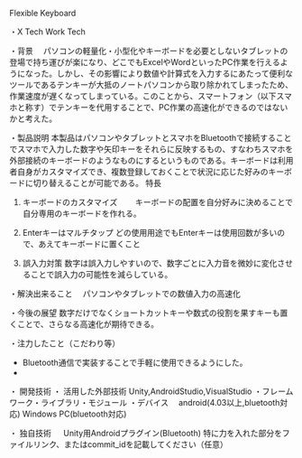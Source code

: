 ﻿Flexible Keyboard

・X Tech
 Work Tech

・背景
　パソコンの軽量化・小型化やキーボードを必要としないタブレットの登場で持ち運びが楽になり、どこでもExcelやWordといったPC作業を行えるようになった。しかし、その影響により数値や計算式を入力するにあたって便利なツールであるテンキーが大抵のノートパソコンから取り除かれてしまったため、作業速度が遅くなってしまっている。このことから、スマートフォン（以下スマホと称す）でテンキーを代用することで、PC作業の高速化ができるのではないかと考えた。

・製品説明
本製品はパソコンやタブレットとスマホをBluetoothで接続することでスマホで入力した数字や矢印キーをそれらに反映するもの、すなわちスマホを外部接続のキーボードのようなものにするというものである。キーボードは利用者自身がカスタマイズでき、複数登録しておくことで状況に応じた好みのキーボードに切り替えることが可能である。
特長
1. キーボードのカスタマイズ
　　キーボードの配置を自分好みに決めることで自分専用のキーボードを作れる。

2. Enterキーはマルチタップ
   どの使用用途でもEnterキーは使用回数が多いので、あえてキーボードに置くこと
3. 誤入力対策
数字は誤入力しやすいので、数字ごとに入力音を微妙に変化させることで誤入力の可能性を減らしている。

・解決出来ること
　パソコンやタブレットでの数値入力の高速化

・今後の展望
数字だけでなくショートカットキーや数式の役割を果すキーも置くことで、さらなる高速化が期待できる。

・注力したこと（こだわり等）
* Bluetooth通信で実装することで手軽に使用できるようにした。
* 

・ 開発技術
・ 活用した外部技術
   Unity,AndroidStudio,VisualStudio
・フレームワーク・ライブラリ・モジュール
・デバイス
　android(4.03以上,bluetooth対応)
   Windows PC(bluetooth対応)

・ 独自技術
　 Unity用Androidプラグイン(Bluetooth)
   特に力を入れた部分をファイルリンク、またはcommit_idを記載してください（任意）

